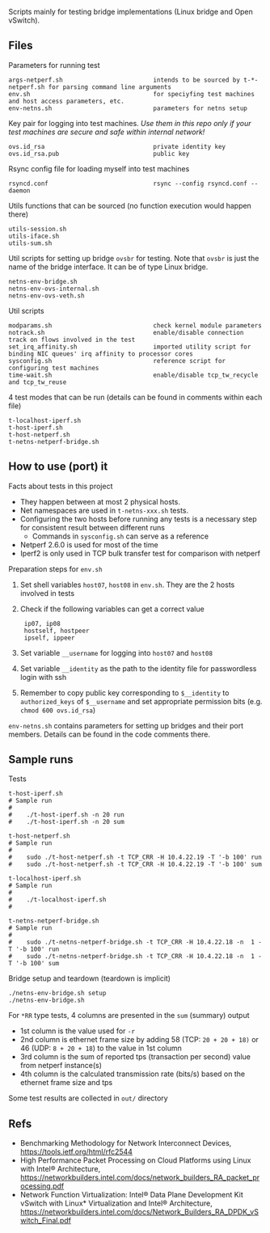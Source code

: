 Scripts mainly for testing bridge implementations (Linux bridge and Open vSwitch).

## Files

Parameters for running test

	args-netperf.sh							intends to be sourced by t-*-netperf.sh for parsing command line arguments
	env.sh									for speciyfing test machines and host access parameters, etc.
	env-netns.sh							parameters for netns setup

Key pair for logging into test machines.  *Use them in this repo only if your test machines are secure and safe within internal network!*

	ovs.id_rsa								private identity key
	ovs.id_rsa.pub							public key

Rsync config file for loading myself into test machines

	rsyncd.conf								rsync --config rsyncd.conf --daemon

Utils functions that can be sourced (no function execution would happen there)

	utils-session.sh
	utils-iface.sh
	utils-sum.sh

Util scripts for setting up bridge `ovsbr` for testing.  Note that `ovsbr` is just the name of the bridge interface.  It can be of type Linux bridge.

	netns-env-bridge.sh
	netns-env-ovs-internal.sh
	netns-env-ovs-veth.sh

Util scripts

	modparams.sh							check kernel module parameters
	notrack.sh								enable/disable connection track on flows involved in the test
	set_irq_affinity.sh						imported utility script for binding NIC queues' irq affinity to processor cores
	sysconfig.sh							reference script for configuring test machines
	time-wait.sh							enable/disable tcp_tw_recycle and tcp_tw_reuse

4 test modes that can be run (details can be found in comments within each file)

	t-localhost-iperf.sh
	t-host-iperf.sh
	t-host-netperf.sh
	t-netns-netperf-bridge.sh

## How to use (port) it

Facts about tests in this project

- They happen between at most 2 physical hosts.
- Net namespaces are used in `t-netns-xxx.sh` tests.
- Configuring the two hosts before running any tests is a necessary step for consistent result between different runs
	- Commands in `sysconfig.sh` can serve as a reference
- Netperf 2.6.0 is used for most of the time
- Iperf2 is only used in TCP bulk transfer test for comparison with netperf

Preparation steps for `env.sh`

1. Set shell variables `host07`, `host08` in `env.sh`.  They are the 2 hosts involved in tests
2. Check if the following variables can get a correct value

		ip07, ip08
		hostself, hostpeer
		ipself, ippeer

3. Set variable `__username` for logging into `host07` and `host08`
4. Set variable `__identity` as the path to the identity file for passwordless login with ssh
5. Remember to copy public key corresponding to `$__identity` to `authorized_keys` of `$__username` and set appropriate permission bits (e.g. `chmod 600 ovs.id_rsa`)

`env-netns.sh` contains parameters for setting up bridges and their port members.  Details can be found in the code comments there.

## Sample runs

Tests

	t-host-iperf.sh
	# Sample run
	#
	#    ./t-host-iperf.sh -n 20 run
	#    ./t-host-iperf.sh -n 20 sum
	
	t-host-netperf.sh
	# Sample run
	#
	#    sudo ./t-host-netperf.sh -t TCP_CRR -H 10.4.22.19 -T '-b 100' run
	#    sudo ./t-host-netperf.sh -t TCP_CRR -H 10.4.22.19 -T '-b 100' sum
	
	t-localhost-iperf.sh
	# Sample run
	#
	#    ./t-localhost-iperf.sh
	#
	
	t-netns-netperf-bridge.sh
	# Sample run
	#
	#    sudo ./t-netns-netperf-bridge.sh -t TCP_CRR -H 10.4.22.18 -n  1 -T '-b 100' run
	#    sudo ./t-netns-netperf-bridge.sh -t TCP_CRR -H 10.4.22.18 -n  1 -T '-b 100' sum

Bridge setup and teardown (teardown is implicit)

	./netns-env-bridge.sh setup
	./netns-env-bridge.sh

For `*RR` type tests, 4 columns are presented in the `sum` (summary) output

- 1st column is the value used for `-r`
- 2nd column is ethernet frame size by adding 58 (TCP: `20 + 20 + 18)` or 46 (UDP: `8 + 20 + 18`) to the value in 1st column
- 3rd column is the sum of reported tps (transaction per second) value from netperf instance(s)
- 4th column is the calculated transmission rate (bits/s) based on the ethernet frame size and tps

Some test results are collected in `out/` directory

## Refs

- Benchmarking Methodology for Network Interconnect Devices, https://tools.ietf.org/html/rfc2544
- High Performance Packet Processing on Cloud Platforms using Linux with Intel® Architecture, https://networkbuilders.intel.com/docs/network_builders_RA_packet_processing.pdf
- Network Function Virtualization: Intel® Data Plane Development Kit vSwitch with Linux* Virtualization and Intel® Architecture, https://networkbuilders.intel.com/docs/Network_Builders_RA_DPDK_vSwitch_Final.pdf
